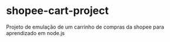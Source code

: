 # shopee-cart-project
Projeto de emulação de um carrinho de compras da shopee para aprendizado em node.js
